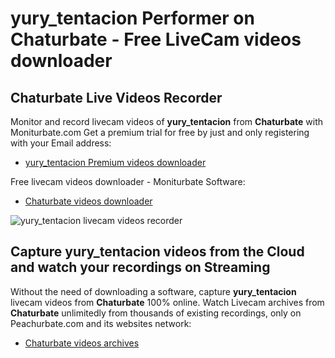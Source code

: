 # yury_tentacion Performer on Chaturbate - Free LiveCam videos downloader

## Chaturbate Live Videos Recorder

Monitor and record livecam videos of **yury_tentacion** from **Chaturbate** with Moniturbate.com
Get a premium trial for free by just and only registering with your Email address:
* [yury_tentacion Premium videos downloader](https://moniturbate.com/request-demo-licence-key.html)

Free livecam videos downloader - Moniturbate Software:
* [Chaturbate videos downloader](https://moniturbate.com/moniturbate-download-software.html)

![yury_tentacion livecam videos recorder](https://peachurnet.com/templates/moniturbate-software.png)


## Capture yury_tentacion videos from the Cloud and watch your recordings on Streaming

Without the need of downloading a software, capture **yury_tentacion** livecam videos from **Chaturbate** 100% online.
Watch Livecam archives from **Chaturbate** unlimitedly from thousands of existing recordings, only on Peachurbate.com and its websites network:
* [Chaturbate videos archives](https://peachurnet.com/)